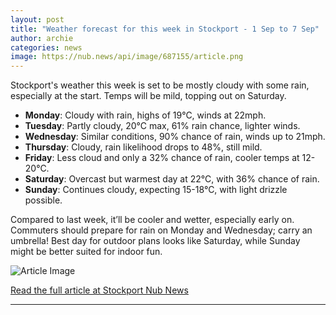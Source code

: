 ```yaml
---
layout: post
title: "Weather forecast for this week in Stockport - 1 Sep to 7 Sep"
author: archie
categories: news
image: https://nub.news/api/image/687155/article.png
---
```

Stockport's weather this week is set to be mostly cloudy with some rain, especially at the start. Temps will be mild, topping out on Saturday. 

- **Monday**: Cloudy with rain, highs of 19°C, winds at 22mph. 
- **Tuesday**: Partly cloudy, 20°C max, 61% rain chance, lighter winds.
- **Wednesday**: Similar conditions, 90% chance of rain, winds up to 21mph.
- **Thursday**: Cloudy, rain likelihood drops to 48%, still mild.
- **Friday**: Less cloud and only a 32% chance of rain, cooler temps at 12-20°C.
- **Saturday**: Overcast but warmest day at 22°C, with 36% chance of rain.
- **Sunday**: Continues cloudy, expecting 15-18°C, with light drizzle possible.

Compared to last week, it’ll be cooler and wetter, especially early on. Commuters should prepare for rain on Monday and Wednesday; carry an umbrella! Best day for outdoor plans looks like Saturday, while Sunday might be better suited for indoor fun.

![Article Image](https://nub.news/api/image/687155/article.png)

[Read the full article at Stockport Nub News](https://stockport.nub.news/news/weather-news/weather-forecast-for-this-week-in-stockport-1-sep-to-7-sep-270457)

---
